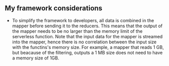 ## My framework considerations
- To simplify the framework to developers, all data is combined in the mapper before sending it to the reducers. This means that the output of the mapper needs to be no larger than the memory limit of the serverless function. Note that the input data for the mapper is streamed into the mapper, hence there is no correlation between the input size with the functins's memory size. For example, a mapper that reads 1 GB, but beacause of the filtering, outputs a 1 MB size does not need to have a memory size of 1GB. 